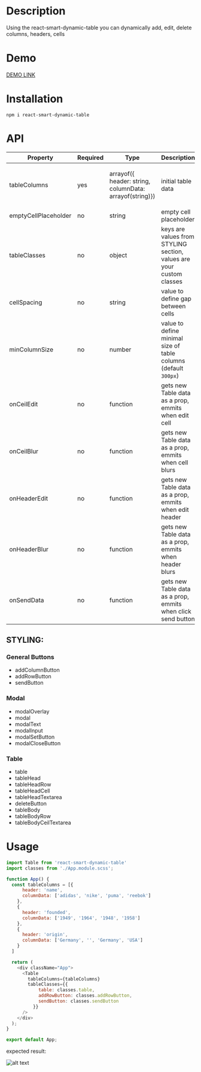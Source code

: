 # Description

Using the react-smart-dynamic-table you can dynamically add, edit, delete columns, headers, cells

# Demo

[DEMO LINK](https://codesandbox.io/s/nifty-jennings-8cu39?file=/src/App.js)

# Installation 

```npm i react-smart-dynamic-table```

# API

| Property        | Required           | Type  | Description        | Example           |
| ------------- |-------------| -----| ------------- |-------------|
| tableColumns      | yes | arrayof({ header: string, columnData: arrayof(string)}) | initial table data      | ``` tableColumns = {[{ header: 'company', columnData: ['adidas', 'nike', 'puma', 'reebok'] },  { header: 'founded', columnData: ['1949', '1964', '1948', '1958'] }]}```|
| emptyCellPlaceholder      | no      |   string | empty cell placeholder      | ```emptyCellPlaceholder="empty" ```|
| tableClasses | no      |   object | keys are values from STYLING section, values are your custom classes | ``` tableClasses={{  table: classes.table,  addRowButton: classes.addRowButton, sendButton: classes.sendButton }} ```      |
| cellSpacing | no      |    string | value to define gap between cells | ```cellSpacing = "300"```      |
| minColumnSize | no      |    number | value to define minimal size of table columns (default ```300px```) | ````minColumnSize={200}```     |
| onCeilEdit | no      |    function | gets new Table data as a prop, emmits when edit cell | -    |
| onCeilBlur | no      |    function | gets new Table data as a prop, emmits when cell blurs | -    |
| onHeaderEdit | no      | function | gets new Table data as a prop, emmits when edit header | -    |
| onHeaderBlur | no     | function | gets new Table data as a prop, emmits when header blurs | -    |
| onSendData | no      |    function | gets new Table data as a prop, emmits when click send button | -    |

## STYLING:
  ### General Buttons
  * addColumnButton
  * addRowButton
  * sendButton
  ### Modal
  * modalOverlay
  * modal
  * modalText
  * modalInput
  * modalSetButton
  * modalCloseButton
  ### Table
  * table
  * tableHead
  * tableHeadRow
  * tableHeadCell
  * tableHeadTextarea
  * deleteButton
  * tableBody
  * tableBodyRow
  * tableBodyCeilTextarea

# Usage

```javascript
import Table from 'react-smart-dynamic-table'
import classes from './App.module.scss';

function App() {
  const tableColumns = [{
      header: 'name',
      columnData: ['adidas', 'nike', 'puma', 'reebok']
    },
    { 
      header: 'founded', 
      columnData: ['1949', '1964', '1948', '1958'] 
    },
    { 
      header: 'origin', 
      columnData: ['Germany', '', 'Germany', 'USA'] 
    }
  ]

  return (
    <div className="App">
      <Table 
        tableColumns={tableColumns}
        tableClasses={{ 
            table: classes.table, 
            addRowButton: classes.addRowButton,
            sendButton: classes.sendButton
          }}
      />
    </div>
  );
}

export default App;
```

expected result:

![alt text](https://p26.f0.n0.cdn.getcloudapp.com/items/d5u1oGoq/b5f679db-4415-478c-ad39-3e94db4df831.jpg?source=viewer&v=79489c5f5b01e964a459fbe9850f2111)
